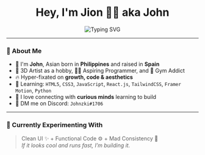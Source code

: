 <h1 align="center">Hey, I'm Jion 👨‍💻 aka John</h1>

<p align="center">
  <img src="https://readme-typing-svg.demolab.com?font=Fira+Code&size=22&pause=1000&color=00F7FF&center=true&vCenter=true&width=500&lines=Full-Time+Learner;3D+Artist+%2B+Programmer+%2B+Gym+Addict;Hyper-Fixated+%F0%9F%94%A5;Always+Improving...+Always+Hungry" alt="Typing SVG" />
</p>

---

### 💬 About Me

- 🎌 I'm **John**, Asian born in **Philippines** and raised in **Spain**
- 🎨 3D Artist as a hobby, 👨‍💻 Aspiring Programmer, and 💪 Gym Addict
- 🔥 Hyper-fixated on **growth, code & aesthetics**
- 🌱 Learning: `HTML5`, `CSS3`, `JavaScript`, `React.js`, `TailwindCSS`, `Framer Motion`, `Python`
- 🤝 I love connecting with **curious minds** learning to build
- 💬 DM me on Discord: `Johnzki#1706`

---

### 🧪 Currently Experimenting With

> Clean UI ✨ + Functional Code ⚙️ + Mad Consistency 💯  
> *If it looks cool and runs fast, I’m building it.*


<!---
Johnzki25/Johnzki25 is a ✨ particular ✨ repository because its `README.md` (this file) appears on your GitHub profile.
You can click the Preview link to take a look at your changes.
--->
